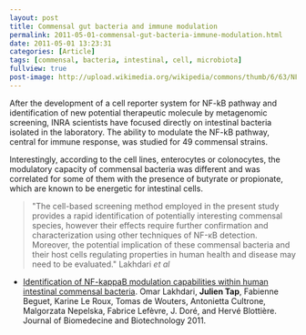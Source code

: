 ```yaml
---
layout: post
title: Commensal gut bacteria and immune modulation 
permalink: 2011-05-01-commensal-gut-bacteria-immune-modulation.html
date: 2011-05-01 13:23:31
categories: [Article]
tags: [commensal, bacteria, intestinal, cell, microbiota]
fullview: true
post-image: http://upload.wikimedia.org/wikipedia/commons/thumb/6/63/NF-%CE%BAB.svg/500px-NF-%CE%BAB.svg.png
---
```




After the development of a cell reporter system for NF-kB pathway and identification of new potential therapeutic molecule by metagenomic screening, INRA scientists have focused directly on intestinal bacteria isolated in the laboratory. The ability to modulate the NF-kB pathway, central for immune response, was studied for 49 commensal strains. 

Interestingly, according to the cell lines, enterocytes or colonocytes, the modulatory capacity of commensal bacteria was different and was correlated for some of them with the presence of butyrate or propionate, which are known to be energetic for intestinal cells.

> "The cell-based screening method employed in the present study provides a rapid identification of potentially interesting commensal species, however their effects require further confirmation and characterization using other techniques of NF-κB detection. Moreover, the potential implication of these commensal bacteria and their host cells regulating properties in human health and disease may need to be evaluated." Lakhdari _et al_

* [Identification of NF-kappaB modulation capabilities within human intestinal commensal bacteria](www.hindawi.com/journals/bmri/2011/282356/). Omar Lakhdari, **Julien Tap**, Fabienne Beguet, Karine Le Roux, Tomas de Wouters, Antonietta Cultrone, Malgorzata Nepelska, Fabrice Lefèvre, J. Doré, and Hervé Blottière. Journal of Biomedecine and Biotechnology 2011.